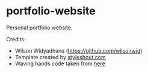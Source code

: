 # portfolio-website
Personal portfolio website.

Credits:
- Wilson Widyadhana (https://github.com/wilsonwid)
- Template created by [styleshout.com](https://www.styleshout.com/)
- Waving hands code taken from [here](https://github.com/jakejarvis/jarv.is/blob/main/notes/css-waving-hand-emoji.mdx*/)
